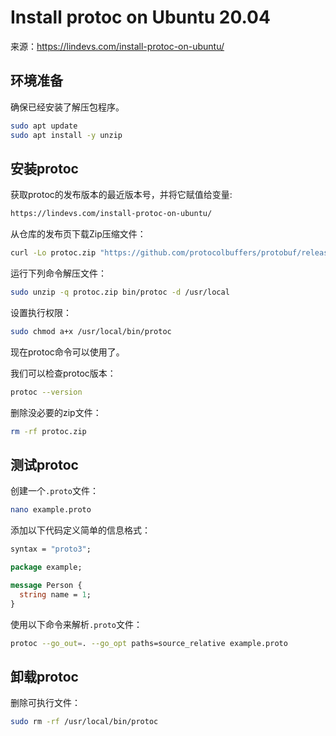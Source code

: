 # Install protoc on Ubuntu 20.04

来源：https://lindevs.com/install-protoc-on-ubuntu/

## 环境准备

确保已经安装了解压包程序。

```bash
sudo apt update
sudo apt install -y unzip
```
## 安装protoc

获取protoc的发布版本的最近版本号，并将它赋值给变量:

```bash
https://lindevs.com/install-protoc-on-ubuntu/
```

从仓库的发布页下载Zip压缩文件：
```bash
curl -Lo protoc.zip "https://github.com/protocolbuffers/protobuf/releases/latest/download/protoc-${PROTOC_VERSION}-linux-x86_64.zip"
```

运行下列命令解压文件：

```bash
sudo unzip -q protoc.zip bin/protoc -d /usr/local
```

设置执行权限：

```bash
sudo chmod a+x /usr/local/bin/protoc
```

现在protoc命令可以使用了。

我们可以检查protoc版本：

```bash
protoc --version
```

删除没必要的zip文件：

```bash
rm -rf protoc.zip
```

## 测试protoc

创建一个`.proto`文件：

```bash
nano example.proto
```

添加以下代码定义简单的信息格式：

```protobuf
syntax = "proto3";

package example;

message Person {
  string name = 1;
}
```

使用以下命令来解析`.proto`文件：

```bash
protoc --go_out=. --go_opt paths=source_relative example.proto
```

## 卸载protoc

删除可执行文件：

```bash
sudo rm -rf /usr/local/bin/protoc
```


